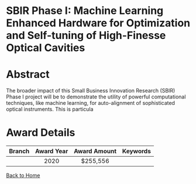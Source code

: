 
SBIR Phase I: Machine Learning Enhanced Hardware for Optimization and Self-tuning of High-Finesse Optical Cavities
==================================================================================================================

# Abstract


The broader impact of this Small Business Innovation Research (SBIR) Phase I project will be to demonstrate the utility of powerful computational techniques, like machine learning, for auto-alignment of sophisticated optical instruments. This is particula  

# Award Details

|Branch|Award Year|Award Amount|Keywords|
| :---: | :---: | :---: | :---: |
||2020|$255,556||
  
  


[Back to Home](https://github.com/chrischow/dod_sbir_awards#651)